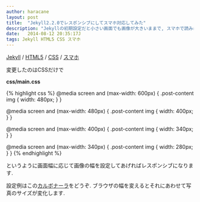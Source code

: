 ```yaml
---
author: haracane
layout: post
title:  "Jekyll2.2.0でレスポンシブにしてスマホ対応してみた"
description: "Jekyllの初期設定だと小さい画面でも画像が大きいままで, スマホで読みにくかったのでレスポンシブ対応を行いました."
date:   2014-08-12 20:35:17J
tags: Jekyll HTML5 CSS スマホ
---
```

[Jekyll](/tags/jekyll/) / [HTML5](/tags/html5/) / [CSS](/tags/css/) / [スマホ](/tags/smartphone/)

変更したのはCSSだけで

**css/main.css**

{% highlight css %}
@media screen and (max-width: 600px) {
  .post-content img { width: 480px; }
}

@media screen and (max-width: 480px) {
  .post-content img { width: 400px; }
}

@media screen and (max-width: 400px) {
  .post-content img { width: 340px; }
}

@media screen and (max-width: 340px) {
  .post-content img { width: 280px; }
}
{% endhighlight %}

というように画面幅に応じて画像の幅を設定してあげればレスポンシブになります.

設定例はこの[カルボナーラ](http://gsrecipe.com/2014/08/10/carbonara/)をどうぞ.
ブラウザの幅を変えるとそれにあわせて写真のサイズが変化します.
